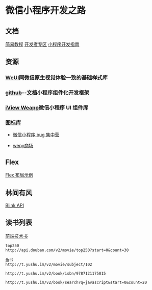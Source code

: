 # 微信小程序开发之路

## 文档
[简易教程](https://developers.weixin.qq.com/miniprogram/dev/)
[开发者专区](https://developers.weixin.qq.com/)
[小程序开发指南](https://developers.weixin.qq.com/ebook?action=get_post_info&token=935589521&volumn=1&lang=zh_CN&book=miniprogram&docid=0008aeea9a8978ab0086a685851c0a)

## 资源
### [WeUI](https://weui.io/)同微信原生视觉体验一致的基础样式库
### [github](https://github.com/Tencent/wepy)--[文档](https://tencent.github.io/wepy/)小程序组件化开发框架
### [iView Weapp](https://github.com/TalkingData/iview-weapp)微信小程序 UI 组件库
### [图标库](http://iconfont.cn)

- [微信小程序 bug 集中营](https://juejin.im/post/5bb86a62f265da0adc18e089)

- [wepy商场](https://github.com/dyq086/wepy-mall)

## Flex
[Flex 布局示例](http://static.vgee.cn/static/index.html)

## 林间有风
[Blink API](http://bl.7yue.pro/dev/index.html)

## 读书列表
[前端技术书](https://github.com/jobbole/awesome-web-dev-books)

```
top250
http://api.douban.com/v2/movie/top250?start=0&count=30

鱼书
http://t.yushu.im/v2/movie/subject/102

http://t.yushu.im/v2/book/isbn/9787121175015

http://t.yushu.im/v2/book/search?q=javascript&start=0&count=20

```